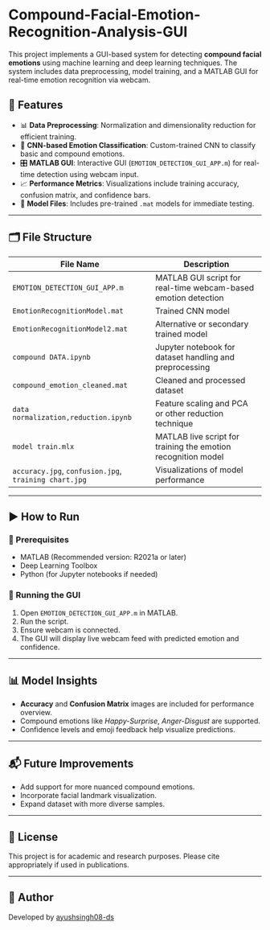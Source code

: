 # Compound-Facial-Emotion-Recognition-Analysis-GUI

This project implements a GUI-based system for detecting **compound facial emotions** using machine learning and deep learning techniques. The system includes data preprocessing, model training, and a MATLAB GUI for real-time emotion recognition via webcam.

## 🔧 Features

- 📊 **Data Preprocessing**: Normalization and dimensionality reduction for efficient training.
- 🧠 **CNN-based Emotion Classification**: Custom-trained CNN to classify basic and compound emotions.
- 🎛️ **MATLAB GUI**: Interactive GUI (`EMOTION_DETECTION_GUI_APP.m`) for real-time detection using webcam input.
- 📈 **Performance Metrics**: Visualizations include training accuracy, confusion matrix, and confidence bars.
- 📂 **Model Files**: Includes pre-trained `.mat` models for immediate testing.

---

## 🗂️ File Structure

| File Name | Description |
|----------|-------------|
| `EMOTION_DETECTION_GUI_APP.m` | MATLAB GUI script for real-time webcam-based emotion detection |
| `EmotionRecognitionModel.mat` | Trained CNN model |
| `EmotionRecognitionModel2.mat` | Alternative or secondary trained model |
| `compound DATA.ipynb` | Jupyter notebook for dataset handling and preprocessing |
| `compound_emotion_cleaned.mat` | Cleaned and processed dataset |
| `data normalization,reduction.ipynb` | Feature scaling and PCA or other reduction technique |
| `model train.mlx` | MATLAB live script for training the emotion recognition model |
| `accuracy.jpg`, `confusion.jpg`, `training chart.jpg` | Visualizations of model performance |

---

## ▶️ How to Run

### 📌 Prerequisites
- MATLAB (Recommended version: R2021a or later)
- Deep Learning Toolbox
- Python (for Jupyter notebooks if needed)

### 🧪 Running the GUI
1. Open `EMOTION_DETECTION_GUI_APP.m` in MATLAB.
2. Run the script.
3. Ensure webcam is connected.
4. The GUI will display live webcam feed with predicted emotion and confidence.

---

## 📊 Model Insights

- **Accuracy** and **Confusion Matrix** images are included for performance overview.
- Compound emotions like *Happy-Surprise*, *Anger-Disgust* are supported.
- Confidence levels and emoji feedback help visualize predictions.

---

## 📬 Future Improvements

- Add support for more nuanced compound emotions.
- Incorporate facial landmark visualization.
- Expand dataset with more diverse samples.

---

## 📜 License

This project is for academic and research purposes. Please cite appropriately if used in publications.

---

## 👤 Author

Developed by [ayushsingh08-ds](https://github.com/ayushsingh08-ds)
